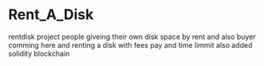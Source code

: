 # Rent_A_Disk
rentdisk project people giveing their own disk space by rent and also buyer comming here and renting a disk with fees pay and time limmit also added solidity blockchain
